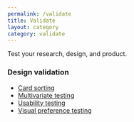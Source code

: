 ```yaml
---
permalink: /validate
title: Validate
layout: category
category: validate
---
```


Test your research, design, and product.

### Design validation

- [Card sorting](card-sorting/)
- [Multivariate testing](multivariate-testing/)
- [Usability testing](usability-testing/)
- [Visual preference testing](visual-preference-testing/)
